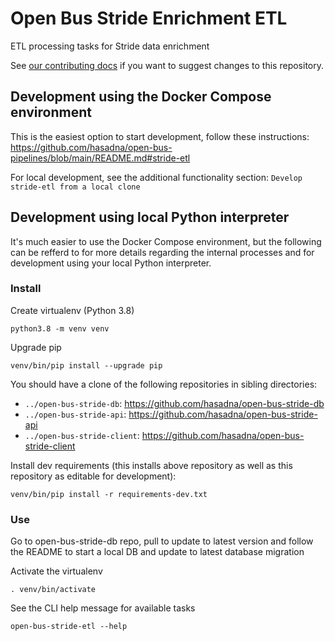 # Open Bus Stride Enrichment ETL

ETL processing tasks for Stride data enrichment

See [our contributing docs](https://github.com/hasadna/open-bus-pipelines/blob/main/CONTRIBUTING.md) if you want to suggest changes to this repository.

## Development using the Docker Compose environment

This is the easiest option to start development, follow these instructions: https://github.com/hasadna/open-bus-pipelines/blob/main/README.md#stride-etl

For local development, see the additional functionality section: `Develop stride-etl from a local clone`

## Development using local Python interpreter

It's much easier to use the Docker Compose environment, but the following can be
refferd to for more details regarding the internal processes and for development
using your local Python interpreter. 

### Install

Create virtualenv (Python 3.8)

```
python3.8 -m venv venv
```

Upgrade pip

```
venv/bin/pip install --upgrade pip
```

You should have a clone of the following repositories in sibling directories:

* `../open-bus-stride-db`: https://github.com/hasadna/open-bus-stride-db
* `../open-bus-stride-api`: https://github.com/hasadna/open-bus-stride-api
* `../open-bus-stride-client`: https://github.com/hasadna/open-bus-stride-client

Install dev requirements (this installs above repository as well as this repository as editable for development):

```
venv/bin/pip install -r requirements-dev.txt
```

### Use

Go to open-bus-stride-db repo, pull to update to latest version and follow the 
README to start a local DB and update to latest database migration

Activate the virtualenv

```
. venv/bin/activate
```

See the CLI help message for available tasks

```
open-bus-stride-etl --help
```
